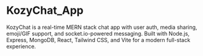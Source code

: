 # KozyChat_App
KozyChat is a real-time MERN stack chat app with user auth, media sharing, emoji/GIF support, and socket.io-powered messaging. Built with Node.js, Express, MongoDB, React, Tailwind CSS, and Vite for a modern full-stack experience.
